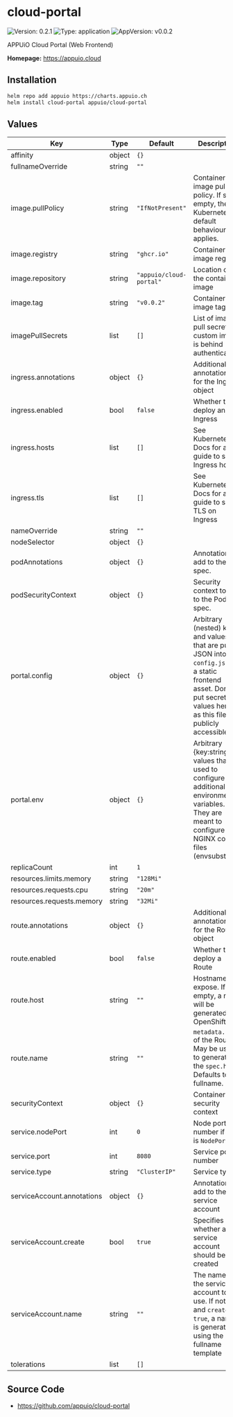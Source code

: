 # cloud-portal

![Version: 0.2.1](https://img.shields.io/badge/Version-0.2.1-informational?style=flat-square) ![Type: application](https://img.shields.io/badge/Type-application-informational?style=flat-square) ![AppVersion: v0.0.2](https://img.shields.io/badge/AppVersion-v0.0.2-informational?style=flat-square)

APPUiO Cloud Portal (Web Frontend)

**Homepage:** <https://appuio.cloud>

## Installation

```bash
helm repo add appuio https://charts.appuio.ch
helm install cloud-portal appuio/cloud-portal
```
<!---
The README.md file is automatically generated with helm-docs!

Edit the README.gotmpl.md template instead.
-->

## Values

| Key | Type | Default | Description |
|-----|------|---------|-------------|
| affinity | object | `{}` |  |
| fullnameOverride | string | `""` |  |
| image.pullPolicy | string | `"IfNotPresent"` | Container image pull policy. If set to empty, then Kubernetes default behaviour applies. |
| image.registry | string | `"ghcr.io"` | Container image registry |
| image.repository | string | `"appuio/cloud-portal"` | Location of the container image |
| image.tag | string | `"v0.0.2"` | Container image tag |
| imagePullSecrets | list | `[]` | List of image pull secrets if custom image is behind authentication. |
| ingress.annotations | object | `{}` | Additional annotations for the Ingress object |
| ingress.enabled | bool | `false` | Whether to deploy an Ingress |
| ingress.hosts | list | `[]` | See Kubernetes Docs for a guide to setup Ingress hosts |
| ingress.tls | list | `[]` | See Kubernetes Docs for a guide to setup TLS on Ingress |
| nameOverride | string | `""` |  |
| nodeSelector | object | `{}` |  |
| podAnnotations | object | `{}` | Annotations to add to the Pod spec. |
| podSecurityContext | object | `{}` | Security context to add to the Pod spec. |
| portal.config | object | `{}` | Arbitrary (nested) keys and values that are put as JSON into `config.json` as a static frontend asset. Don't put secret values here, as this file is publicly accessible. |
| portal.env | object | `{}` | Arbitrary {key:string} values that are used to configure additional environment variables. They are meant to configure NGINX config files (envsubst) |
| replicaCount | int | `1` |  |
| resources.limits.memory | string | `"128Mi"` |  |
| resources.requests.cpu | string | `"20m"` |  |
| resources.requests.memory | string | `"32Mi"` |  |
| route.annotations | object | `{}` | Additional annotations for the Route object |
| route.enabled | bool | `false` | Whether to deploy a Route |
| route.host | string | `""` | Hostname to expose. If empty, a name will be generated by OpenShift. |
| route.name | string | `""` | `metadata.name` of the Route. May be used to generate the `spec.host`. Defaults to fullname. |
| securityContext | object | `{}` | Container security context |
| service.nodePort | int | `0` | Node port number if `type` is `NodePort` |
| service.port | int | `8080` | Service port number |
| service.type | string | `"ClusterIP"` | Service type |
| serviceAccount.annotations | object | `{}` | Annotations to add to the service account |
| serviceAccount.create | bool | `true` | Specifies whether a service account should be created |
| serviceAccount.name | string | `""` | The name of the service account to use. If not set and `create` is `true`, a name is generated using the fullname template |
| tolerations | list | `[]` |  |

## Source Code

* <https://github.com/appuio/cloud-portal>

<!---
Common/Useful Link references from values.yaml
-->
[resource-units]: https://kubernetes.io/docs/concepts/configuration/manage-resources-containers/#resource-units-in-kubernetes
[prometheus-operator]: https://github.com/coreos/prometheus-operator
